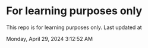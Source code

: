 # For learning purposes only
This repo is for learning purposes only.
Last updated at

Monday, April 29, 2024 3:12:52 AM

